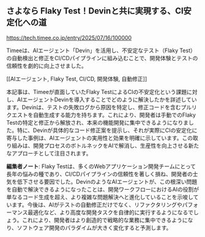 ## さよなら Flaky Test！Devinと共に実現する、CI安定化への道

https://tech.timee.co.jp/entry/2025/07/16/100000

Timeeは、AIエージェント「Devin」を活用し、不安定なテスト（Flaky Test）の自動検出と修正をCI/CDパイプラインに組み込むことで、開発体験とテストの信頼性を劇的に向上させました。

[[AIエージェント, Flaky Test, CI/CD, 開発体験, 自動修正]]

本記事は、Timeeが直面していたFlaky TestによるCIの不安定化という課題に対し、AIエージェントDevinを導入することでどのように解決したかを詳述しています。Devinは、テストの失敗ログから原因を特定し、修正コードを含むプルリクエストを自動生成する能力を持ちます。これにより、開発者は手動でのFlaky Testの特定と修正から解放され、本来の機能開発に集中できるようになりました。特に、Devinが具体的なコード修正案を提示し、それが実際にCIの安定化に寄与した事例は、AIエージェントの実用性と効果を明確に示しています。この取り組みは、開発プロセスのボトルネックをAIで解消し、生産性を向上させる新たなアプローチとして注目されます。

**編集者ノート**: Flaky Testは、多くのWebアプリケーション開発チームにとって長年の悩みの種であり、CI/CDパイプラインの信頼性を著しく損ね、開発者の士気を低下させる要因でした。DevinのようなAIエージェントが、この根深い問題を自動で解決できるようになったことは、開発ワークフローにおけるAIの役割が単なるコード生成を超え、より複雑な問題解決へと進化していることを示唆しています。今後は、AIがテストの自動修正だけでなく、リファクタリングやパフォーマンス最適化など、より高度な開発タスクを自律的に実行するようになるでしょう。これにより、開発者はより創造的で戦略的な業務に集中できるようになり、ソフトウェア開発のパラダイムが大きく変化すると予測します。